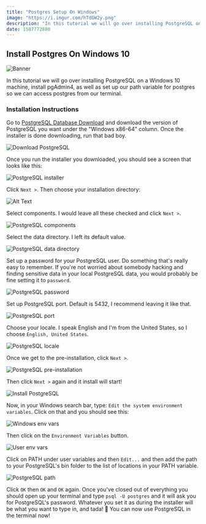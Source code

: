 ```yaml
---
title: "Postgres Setup On Windows"
image: "https://i.imgur.com/hTdGW2y.png"
description: "In this tutorial we will go over installing PostgreSQL on a Windows 10 machine, install pgAdmin4, as well as set up our path variable for postgres so we can access postgres from our terminal."
date: 1587772800
---
```


## Install Postgres On Windows 10

![Banner](https://i.imgur.com/hTdGW2y.png)

In this tutorial we will go over installing PostgreSQL on a Windows 10 machine, install pgAdmin4, as well as set up our path variable for postgres so we can access postgres from our terminal.

### Installation Instructions

Go to [PostgreSQL Database Download](https://www.enterprisedb.com/downloads/postgres-postgresql-downloads) and download the version of PostgreSQL you want under the "Windows x86-64" column. Once the installer is done downloading, run that bad boy.

![Download PostgreSQL](https://dev-to-uploads.s3.amazonaws.com/i/lyj7u5viavbz1buj92sj.PNG)

Once you run the installer you downloaded, you should see a screen that looks like this:

![PostgreSQL installer](https://dev-to-uploads.s3.amazonaws.com/i/hhbi2qbd472xhq27oo14.PNG)

Click `Next >`. Then choose your installation directory:

![Alt Text](https://dev-to-uploads.s3.amazonaws.com/i/opydur2eo1fn24zb4mr2.PNG)

Select components. I would leave all these checked and click `Next >`.

![PostgreSQL components](https://dev-to-uploads.s3.amazonaws.com/i/rrarjp52huvkczqv22yw.PNG)

Select the data directory. I left its default value.

![PostgreSQL data directory](https://dev-to-uploads.s3.amazonaws.com/i/muhwhi6p93ovcgkgfrfa.PNG)

Set up a password for your PostgreSQL user. Do something that's really easy to remember. If you're not worried about somebody hacking and finding sensitive data in your local PostgreSQL data, you would probably be fine setting it to `password`.

![PostgreSQL password](https://dev-to-uploads.s3.amazonaws.com/i/x1ciy10djmzfjd7f3sk2.PNG)

Set up PostgreSQL port. Default is 5432, I recommend leaving it like that.

![PostgreSQL port](https://dev-to-uploads.s3.amazonaws.com/i/dqq0lhywc8b7e6s593z1.PNG)

Choose your locale. I speak English and I'm from the United States, so I choose `English, United States`.

![PostgreSQL locale](https://dev-to-uploads.s3.amazonaws.com/i/4tvx7jrt1m0z9ardi7u9.PNG)

Once we get to the pre-installation, click `Next >`.

![PostgreSQL pre-installation](https://dev-to-uploads.s3.amazonaws.com/i/4qkyn1i5376nq925z7sn.PNG)

Then click `Next >` again and it install will start!

![Install PostgreSQL](https://dev-to-uploads.s3.amazonaws.com/i/di7598ozmz1al9icqsoz.PNG)

Now, in your Windows search bar, type: `Edit the system environment variables`. Click on that and you should see this:

![Windows env vars](https://dev-to-uploads.s3.amazonaws.com/i/mayp5zm5rvba6pzq00fe.PNG)

Then click on the `Environment Variables` button.

![User env vars](https://dev-to-uploads.s3.amazonaws.com/i/3vjxmcxyzcfwrex5f60q.PNG)

Click on PATH under user variables and then `Edit...` and then add the path to your PostgreSQL's bin folder to the list of locations in your PATH variable.

![PostgreSQL path](https://dev-to-uploads.s3.amazonaws.com/i/oignl8pyjpfnnfoh2e6w.PNG)

Click `OK` then `OK` and `OK` again. Once you've closed out of everything you should open up your terminal and type `psql -U postgres` and it will ask you for PostgreSQL's password. Whatever you set it as during the installer will be what you want to type in, and tada! 🎉 You can now use PostgreSQL in the terminal now!
